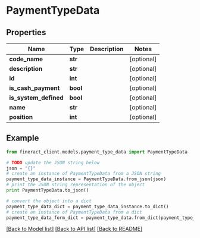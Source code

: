 # PaymentTypeData


## Properties

Name | Type | Description | Notes
------------ | ------------- | ------------- | -------------
**code_name** | **str** |  | [optional] 
**description** | **str** |  | [optional] 
**id** | **int** |  | [optional] 
**is_cash_payment** | **bool** |  | [optional] 
**is_system_defined** | **bool** |  | [optional] 
**name** | **str** |  | [optional] 
**position** | **int** |  | [optional] 

## Example

```python
from fineract_client.models.payment_type_data import PaymentTypeData

# TODO update the JSON string below
json = "{}"
# create an instance of PaymentTypeData from a JSON string
payment_type_data_instance = PaymentTypeData.from_json(json)
# print the JSON string representation of the object
print PaymentTypeData.to_json()

# convert the object into a dict
payment_type_data_dict = payment_type_data_instance.to_dict()
# create an instance of PaymentTypeData from a dict
payment_type_data_form_dict = payment_type_data.from_dict(payment_type_data_dict)
```
[[Back to Model list]](../README.md#documentation-for-models) [[Back to API list]](../README.md#documentation-for-api-endpoints) [[Back to README]](../README.md)


